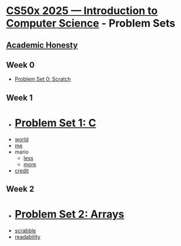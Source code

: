 # [CS50x 2025 — Introduction to Computer Science](https://cs50.harvard.edu/x/) - Problem Sets

## [Academic Honesty](https://cs50.harvard.edu/x/honesty/)
## Week 0

- [Problem Set 0: Scratch ](https://scratch.mit.edu/projects/1166517806/)
## Week 1

-  # [Problem Set 1: C](week-1/problem-set-1/)
  - [world](week-1/problem-set-1/world)
  - [me](week-1/problem-set-1/me)
  - mario
    - [less](week-1/problem-set-1/mario-less)
    - [more](week-1/problem-set-1/mario-more)
  - [credit](week-1/problem-set-1/credit)

## Week 2
 - # [Problem Set 2: Arrays](week-2/problem-set-2/)
  - [scrabble](week-2/problem-set-2/scrabble)
  - [readability](week-2/problem-set-2/readability)
